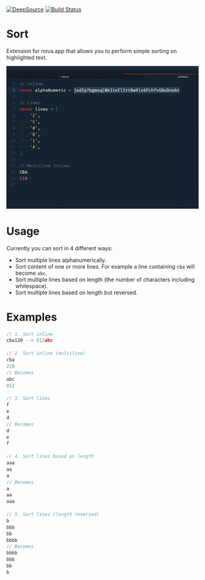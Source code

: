[![DeepSource](https://deepsource.io/gh/chrisdl/nova-sort.svg/?label=active+issues&show_trend=true)](https://deepsource.io/gh/chrisdl/nova-sort/?ref=repository-badge)
[![Build Status](https://travis-ci.com/chrisdl/nova-sort.svg?branch=master)](https://travis-ci.com/chrisdl/nova-sort)

# Sort

Extension for nova.app that allows you to perform simple sorting on highlighted text.

![usage](https://raw.githubusercontent.com/chrisdl/nova-sort/master/usage.gif)

# Usage

Currently you can sort in 4 different ways:

  - Sort multiple lines alphanumerically.
  - Sort content of one or more lines. For example a line containing `cba` will become `abc`.
  - Sort multiple lines based on length (the number of characters including whitespace).
  - Sort multiple lines based on length but reversed.

# Examples

```js
// 1. Sort inline
cba120 --> 012abc

// 2. Sort inline (multiline)
cba
210
// Becomes
abc
012

// 3. Sort lines
f
e
d
// Becomes
d
e
f

// 4. Sort lines based on length
aaa
aa
a
// Becomes
a
aa
aaa

// 5. Sort lines (length reversed)
b
bbb
bb
bbbb
// Becomes
bbbb
bbb
bb
b
```

